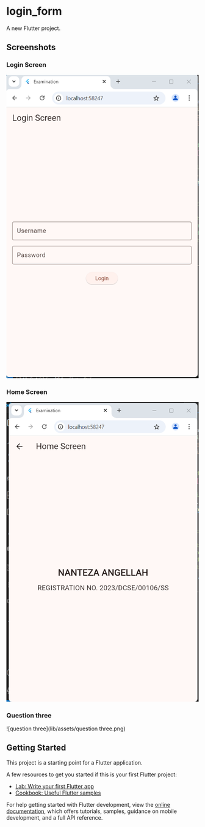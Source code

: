 # login_form

A new Flutter project.

## Screenshots

### Login Screen
![Login Screen](lib/assets/login.png)

### Home Screen
![Home Screen](lib/assets/homepage.png)

### Question three
![question three](lib/assets/question three.png)

## Getting Started

This project is a starting point for a Flutter application.

A few resources to get you started if this is your first Flutter project:

- [Lab: Write your first Flutter app](https://docs.flutter.dev/get-started/codelab)
- [Cookbook: Useful Flutter samples](https://docs.flutter.dev/cookbook)

For help getting started with Flutter development, view the
[online documentation](https://docs.flutter.dev/), which offers tutorials,
samples, guidance on mobile development, and a full API reference.
